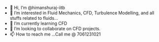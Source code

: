 - 👋 Hi, I’m @himanshuraj-iitb
- 👀 I’m interested in Fluid Mechanics, CFD, Turbulence Modelling, and all stuffs related to fluids...
- 🌱 I’m currently learning CFD
- 💞️ I’m looking to collaborate on CFD projects.
- 📫 How to reach me ...Call me @ 7061231021

<!---
himanshuraj-iitb/himanshuraj-iitb is a ✨ special ✨ repository because its `README.md` (this file) appears on your GitHub profile.
You can click the Preview link to take a look at your changes.
--->
